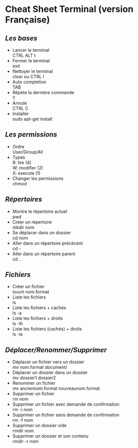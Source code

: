 # **Cheat Sheet Terminal** (version Française) #

## _Les bases_ ##

- Lancer le terminal  
CTRL ALT t 
- Fermer le terminal  
exit
- Nettoyer le terminal  
clear ou CTRL l
- Auto completion  
TAB
- Répète la dernière commande   
!!
- Annule   
CTRL C 
- Installer   
sudo apt-get install

## _Les permissions_ ##

- Ordre  
User/Group/All
- Types  
R: lire (4)  
W: modifier (2)  
X: execute (1)  
- Changer les permissions  
chmod

## _Répertoires_ ##

- Montre le répertoire actuel  
pwd
- Créer un répertoire  
mkdir nom
- Se déplacer dans un dossier   
cd nom
- Aller dans un répertoire précécent   
cd -
- Aller dans un répertoire parent  
cd ..

## _Fichiers_ ##

- Créer un fichier  
touch nom.format
- Liste les fichiers  
ls
- Liste les fichiers + cachés  
ls -a
- Liste les fichiers + droits   
ls -lh
- Liste les fichiers (cachés) + droits  
ls -la

## _Déplacer/Renommer/Supprimer_ ##

- Déplacer un fichier vers un dossier  
mv nom.format document/
- Déplacer un dossier dans un dossier   
mv dossier1 dossier2
- Renommer un fichier  
mv anciennom.format nouveaunom.format
- Supprimer un fichier  
rm nom
- Supprimer un fichier avec demande de confirmation  
rm -i nom
- Supprimer un fichier sans demande de confirmation   
rm -f nom 
- Supprimer un dossier vide  
rmdir nom 
- Supprimer un dossier et son contenu  
rmdir -r nom





